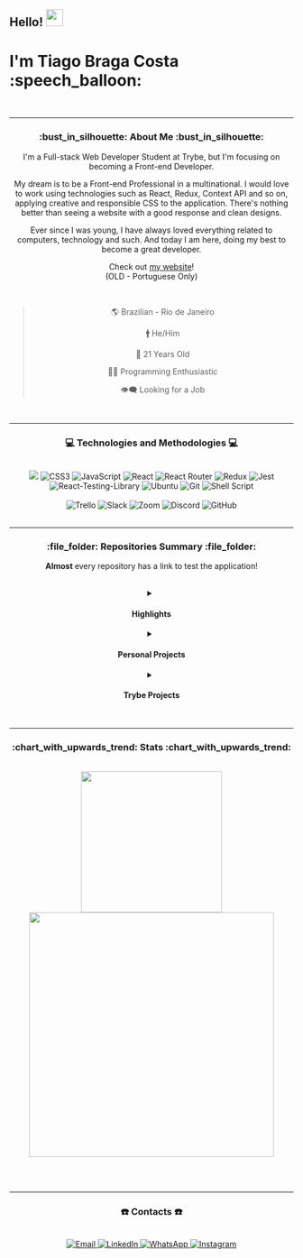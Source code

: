 <h2> 
  Hello!
  <img src="https://camo.githubusercontent.com/8653492b3ab0c46cc580ad293f0555880ecf8ac82f0a761f17af1335e85e4de6/68747470733a2f2f71706c7573706963747572652e6f73732d636e2d6265696a696e672e616c6979756e63732e636f6d2f364c6a6a51412f48692e676966" width=30 />
</h2>
<h1> I'm Tiago Braga Costa  :speech_balloon: </h1>

<div align="center">
  
  <br>
  <hr>

  <h3> :bust_in_silhouette: About Me :bust_in_silhouette: </h3>

  <p> 
    I'm a Full-stack Web Developer Student at Trybe, but I'm focusing on becoming a Front-end Developer.
  </p>

  <p>
    My dream is to be a Front-end Professional in a multinational. I would love to work using technologies such as React, Redux, Context API and so on, applying creative and responsible CSS to the application.
    There's nothing better than seeing a website with a good response and clean designs.
  </p>
  
  <p>
    Ever since I was young, I have always loved everything related to computers, technology and such. And today I am here, doing my best to become a great developer.
  </p>
  
  <span> Check out <a href="https://ztiagok.github.io/"> my website</a>! </span> <br>
  <span> (OLD - Portuguese Only) </span>
  
  <br>

 > 🌎 Brazilian - Rio de Janeiro
 >
 > 🚹 He/Him
 >
 > 🎂 21 Years Old
 >
 > 👨‍💻 Programming Enthusiastic
 >
 > 👁️‍🗨️ Looking for a Job
 
  <br />
  <hr />
  
  <h3> 💻 Technologies and Methodologies 💻 </h3>
  
  <br>
  
  <div>
    <img src="https://img.shields.io/badge/HTML5-E34F26?style=for-the-badge&logo=html5&logoColor=white">
    <img src="https://img.shields.io/badge/CSS3-1572B6?style=for-the-badge&logo=css3&logoColor=white" alt="CSS3" target="_blank">
    <img src="https://img.shields.io/badge/JavaScript-F7DF1E?style=for-the-badge&logo=javascript&logoColor=black" alt="JavaScript" target="_blank">
    <img src="https://img.shields.io/badge/React-20232A?style=for-the-badge&logo=react&logoColor=61DAFB" alt="React" target="_blank">
    <img src="https://img.shields.io/badge/React_Router-CA4245?style=for-the-badge&logo=react-router&logoColor=white" alt="React Router" target="_blank">
    <img src="https://img.shields.io/badge/Redux-593D88?style=for-the-badge&logo=redux&logoColor=white" alt="Redux" target="_blank">
    <img src="https://img.shields.io/badge/Jest-323330?style=for-the-badge&logo=Jest&logoColor=white" alt="Jest" target="_blank">
    <img src="https://img.shields.io/badge/testing%20library-323330?style=for-the-badge&logo=testing-library&logoColor=red" alt="React-Testing-Library" target="_blank">
    <img src="https://img.shields.io/badge/Ubuntu-E95420?style=for-the-badge&logo=ubuntu&logoColor=white" alt="Ubuntu" target="_blank">
    <img src="https://img.shields.io/badge/GIT-E44C30?style=for-the-badge&logo=git&logoColor=white" alt="Git" target="_blank">
    <img src="https://img.shields.io/badge/Shell_Script-121011?style=for-the-badge&logo=gnu-bash&logoColor=white" alt="Shell Script" target="_blank">
    <br><br>
    <img src="https://img.shields.io/badge/Trello-0052CC?style=for-the-badge&logo=trello&logoColor=white" alt="Trello" target="_blank">
    <img src="https://img.shields.io/badge/Slack-4A154B?style=for-the-badge&logo=slack&logoColor=white" alt="Slack" target="_blank">
    <img src="https://img.shields.io/badge/Zoom-2D8CFF?style=for-the-badge&logo=zoom&logoColor=white" alt="Zoom" target="_blank">
    <img src="https://img.shields.io/badge/Discord-7289DA?style=for-the-badge&logo=discord&logoColor=white" alt="Discord" target="_blank">
    <img src="https://img.shields.io/badge/GitHub-100000?style=for-the-badge&logo=github&logoColor=white" alt="GitHub" target="_blank">
    </div>
    
    
  
  <br>
  <hr>

  <h3> :file_folder: Repositories Summary :file_folder: </h3>

  <b> Almost </b> every repository has a link to test the application! </font>

  <br>
  
  <details>
  <summary> <h4> Highlights </h4> </summary>
    <div align="left">
      <span> 01) <a href="https://github.com/zTiagok/riot-launcher"> Riot Games Launcher </a> - Personal Project </span> <br>
      <span> 02) <a href="https://github.com/zTiagok/trybe-13.tryunfo"> Tryunfo </a> - Trybe Project </span>
    </div>
  </details>
  
  <details>
  <summary> <h4> Personal Projects </h4> </summary>

  <div align="left">
    <details>
    <summary> 01) - Riot Games Launcher </summary>
    <br>
      <div align="center">
     <a href="https://github.com/zTiagok/riot-launcher"><img width=200 src="https://www.riotgames.com/darkroom/800/87521fcaeca5867538ae7f46ac152740:2f8144e17957078916e41d2410c111c3/002-rg-2021-full-lockup-offwhite.jpg" alt="Riot Games Logo" target="_blank" /> </a>
      </div>
     <br>
     <span> <b> Status: </b> In Development ⚠ </span> <br>
     <span> <b> Version: </b> 1.0 (Not Commited) 🧪 </span> <br>
     <span> <b> Developers: </b> Tiago Braga Costa 👤 </span> <br> <br>
     <p> A Riot Games launcher replica. Using React, Redux and CSS without frameworks I try to simulate the functionality of the original launcher, but bringing other features to the application. </p>
     <p> You can check the repository <a href="https://github.com/zTiagok/riot-launcher"> right here</a>!</p>
     <br>
    </details>
  </div>
  </details>
  
  <details>
    <summary> <h4> Trybe Projects </h4> </summary>
    <br>
  <details>
    <summary> Fundamentals of Web Development </summary>
    <div align="left">
      <details>
        <summary> 01) - Lessons Learned </summary>
        <br>
        <span> <b> Status: </b> Finished ✔️ </span> <br>
        <span> <b> Conclusion Date: </b> 05/04/2022 📆 </span> <br>
         <span> <b> Version: </b> - 🧪 </span> <br>
         <span> <b> Developers: </b> Tiago Braga Costa 👤 </span> <br> <br>
         <p> My first project at Trybe, learning the basics of HTML and CSS. </p>  
         <p> You can check the repository <a href="https://github.com/zTiagok/trybe-01.lessons-learned"> right here</a>!</p>
         <br>
      </details>
      <details>
        <summary> 0️2) - Playground Functions </summary>
        <br>
        <span> <b> Status: </b> Finished ✔️ </span> <br>
        <span> <b> Conclusion Date: </b> 13/04/2022 📆 </span> <br>
         <span> <b> Version: </b> - 🧪 </span> <br>
         <span> <b> Developers: </b> Tiago Braga Costa 👤 </span> <br> <br>
         <p> Getting started with Javascript, I created functions to solve logic problems. </p>  
         <p> You can check the repository <a href="https://github.com/zTiagok/trybe-02.playground-functions"> right here</a>!</p>
         <br>
      </details>
      <details>
        <summary> 0️3) - Pixel Art </summary>
        <br>
        <span> <b> Status: </b> Finished ✔️ </span> <br>
        <span> <b> Conclusion Date: </b> 28/04/2022 📆 </span> <br>
         <span> <b> Version: </b> - 🧪 </span> <br>
         <span> <b> Developers: </b> Tiago Braga Costa 👤 </span> <br> <br>
         <p> An application designed to paint squares with random colors that are rendered whenever the page is reloaded. </p>  
         <p> You can check the repository <a href="https://github.com/zTiagok/trybe-03.pixel-art"> right here</a>!</p>
         <br>
      </details>
      <details>
        <summary> 0️4) - To Do List </summary>
        <br>
        <span> <b> Status: </b> Finished ✔️ </span> <br>
        <span> <b> Conclusion Date: </b> 29/04/2022 📆 </span> <br>
         <span> <b> Version: </b> - 🧪 </span> <br>
         <span> <b> Developers: </b> Tiago Braga Costa 👤 </span> <br> <br>
         <p> An application in which you can build a to-do list, with simple control over the items added. </p>  
         <p> You can check the repository <a href="https://github.com/zTiagok/trybe-04.todo-list"> right here</a>!</p>
         <br>
      </details>
      <details>
        <summary> 05) - Meme Generator </summary>
        <br>
        <span> <b> Status: </b> Finished ✔️ </span> <br>
        <span> <b> Conclusion Date: </b> 29/04/2022 📆 </span> <br>
         <span> <b> Version: </b> - 🧪 </span> <br>
         <span> <b> Developers: </b> Tiago Braga Costa 👤 </span> <br> <br>
         <p> A simple application to create a meme with images you upload and a text described at your will. </p>  
         <p> You can check the repository <a href="https://github.com/zTiagok/trybe-05.meme-generator"> right here</a>!</p>
         <br>
      </details>
      <details>
        <summary> 06) - Color Guess </summary>
        <br>
        <span> <b> Status: </b> Finished ✔️ </span> <br>
        <span> <b> Conclusion Date: </b> 30/04/2022 📆 </span> <br>
         <span> <b> Version: </b> - 🧪 </span> <br>
         <span> <b> Developers: </b> Tiago Braga Costa 👤 </span> <br> <br>
         <p> An application designed to try to match the color corresponding to the RGB code that appears on the page. </p>  
         <p> You can check the repository <a href="https://github.com/zTiagok/trybe-06.color-guess"> right here</a>!</p>
         <br>
      </details>
      <details>
        <summary> 07) - Mistery Letter </summary>
        <br>
        <span> <b> Status: </b> Finished ✔️ </span> <br>
        <span> <b> Conclusion Date: </b> 30/04/2022 📆 </span> <br>
         <span> <b> Version: </b> - 🧪 </span> <br>
         <span> <b> Developers: </b> Tiago Braga Costa 👤 </span> <br> <br>
         <p> An application that converts the input sentence into clippings that simulate parts of magazines and newspapers. </p>  
         <p> You can check the repository <a href="https://github.com/zTiagok/trybe-07.mistery-letter"> right here</a>!</p>
         <br>
      </details>
      <details>
        <summary> 08) - Trybewarts </summary>
        <br>
        <span> <b> Status: </b> Finished ✔️ </span> <br>
        <span> <b> Conclusion Date: </b> 10/05/2022 📆 </span> <br>
         <span> <b> Version: </b> - 🧪 </span> <br>
         <span> <b> Developers: </b> Tiago Braga Costa | <a href="https://www.linkedin.com/in/adan-filipe-almeida-bahia-840886a6/"> Adan Felipe Almeida Bahia </a> 👥 </span> <br> <br>
         <p> I'll add more info later! </p>  
         <p> You can check the repository <a href="https://github.com/zTiagok/trybe-08.trybewarts"> right here</a>!</p>
         <br>
      </details>
      <details>
        <summary> 09) - Javascript Unit Tests </summary>
        <br>
        <span> <b> Status: </b> Finished ✔️ </span> <br>
        <span> <b> Conclusion Date: </b> 16/05/2022 📆 </span> <br>
         <span> <b> Version: </b> - 🧪 </span> <br>
         <span> <b> Developers: </b> Tiago Braga Costa 👤 </span> <br> <br>
         <p> I'll add more info later! </p>  
         <p> You can check the repository <a href="https://github.com/zTiagok/trybe-09.javascript-unit-tests"> right here</a>!</p>
         <br>
      </details>
      <details>
        <summary> 10) - Zoo Functions </summary>
        <br>
        <span> <b> Status: </b> Finished ✔️ </span> <br>
        <span> <b> Conclusion Date: </b> 27/05/2022 📆 </span> <br>
         <span> <b> Version: </b> - 🧪 </span> <br>
         <span> <b> Developers: </b> Tiago Braga Costa 👤 </span> <br> <br>
         <p> I'll add more info later! </p>  
         <p> You can check the repository <a href="https://github.com/zTiagok/trybe-10.zoo-functions"> right here</a>!</p>
         <br>
         </div>
      </details>
    <details>
      <summary> Front-end Development </summary>
      <div align="left">
      <details>
        <summary> 11) - Shopping Cart </summary>
        <br>
        <span> <b> Status: </b> Finished ✔️ </span> <br>
        <span> <b> Conclusion Date: </b> 09/06/2022 📆 </span> <br>
         <span> <b> Version: </b> - 🧪 </span> <br>
         <span> <b> Developers: </b> Tiago Braga Costa 👤 </span> <br> <br>
         <p> I'll add more info later! </p>  
         <p> You can check the repository <a href="https://github.com/zTiagok/trybe-11.shopping-cart"> right here</a>!</p>
         <br>
      </details>
      <details>
        <summary> 12) - Solar System </summary>
        <br>
        <span> <b> Status: </b> Finished ✔️ </span> <br>
        <span> <b> Conclusion Date: </b> 21/06/2022 📆 </span> <br>
         <span> <b> Version: </b> - 🧪 </span> <br>
         <span> <b> Developers: </b> Tiago Braga Costa 👤 </span> <br> <br>
         <p> I'll add more info later! </p>  
         <p> You can check the repository <a href="https://github.com/zTiagok/trybe-12.solar-system"> right here</a>!</p>
         <br>
      </details>
      <details>
        <summary> 13) - Tryunfo </summary>
        <br>
        <span> <b> Status: </b> Finished ✔️ </span> <br>
        <span> <b> Conclusion Date: </b> 27/06/2022 📆 </span> <br>
         <span> <b> Version: </b> - 🧪 </span> <br>
         <span> <b> Developers: </b> Tiago Braga Costa 👤 </span> <br> <br>
         <p> I'll add more info later! </p>  
         <p> You can check the repository <a href="https://github.com/zTiagok/trybe-13.tryunfo"> right here</a>!</p>
         <br>
      </details>
      <details>
        <summary> 14) - Trybetunes </summary>
        <br>
        <span> <b> Status: </b> Finished ✔️ </span> <br>
        <span> <b> Conclusion Date: </b> 08/07/2022 📆 </span> <br>
         <span> <b> Version: </b> - 🧪 </span> <br>
         <span> <b> Developers: </b> Tiago Braga Costa 👤 </span> <br> <br>
         <p> I'll add more info later! </p>  
         <p> You can check the repository <a href="https://github.com/zTiagok/trybe-14.trybetunes"> right here</a>!</p>
         <br>
      </details>
      <details>
        <summary> 15) - Online Store </summary>
        <br>
        <span> <b> Status: </b> Finished ✔️ </span> <br>
        <span> <b> Conclusion Date: </b> 14/07/2022 📆 </span> <br>
         <span> <b> Version: </b> - 🧪 </span> <br>
         <span> <b> Developers: </b> Tiago Braga Costa | <a href="https://www.linkedin.com/in/ricardo-caselati/"> Ricardo Caselati </a> | Carlos Roberto | <a href="https://www.linkedin.com/in/heitor-gontijo-bb92011bb/"> Heitor Gontijo </a> | Leonardo Kern 👥 </span> <br> <br>
         <p> I'll add more info later! </p>  
         <p> You can check the repository <a href="https://github.com/zTiagok/trybe-15.online-store"> right here</a>!</p>
         <br>
      </details>
      <details>
        <summary> 16) - React Testing Libraries </summary>
        <br>
        <span> <b> Status: </b> Finished ✔️ </span> <br>
        <span> <b> Conclusion Date: </b> 26/07/2022 📆 </span> <br>
         <span> <b> Version: </b> - 🧪 </span> <br>
         <span> <b> Developers: </b> Tiago Braga Costa 👤 </span> <br> <br>
         <p> I'll add more info later! </p>  
         <p> You can check the repository <a href="https://github.com/zTiagok/trybe-16.react-testing-library"> right here</a>!</p>
         <br>
      </details>
      <details>
        <summary> 17) - Trybewallet </summary>
        <br>
        <span> <b> Status: </b> Finished ✔️ </span> <br>
        <span> <b> Conclusion Date: </b> 02/08/2022 📆 </span> <br>
         <span> <b> Version: </b> - 🧪 </span> <br>
         <span> <b> Developers: </b> Tiago Braga Costa 👤 </span> <br> <br>
         <p> I'll add more info later! </p>  
         <p> You can check the repository <a href="https://github.com/zTiagok/trybe-17.trybewallet"> right here</a>!</p>
         <br>
      </details>
      <details>
        <summary> 18) - Trivia </summary>
        <br>
        <span> <b> Status: </b> Finished ✔️ </span> <br>
        <span> <b> Conclusion Date: </b> 15/08/2022 📆 </span> <br>
         <span> <b> Version: </b> - 🧪 </span> <br>
         <span> <b> Developers: </b> Tiago Braga Costa | <a href="https://www.linkedin.com/in/adan-filipe-almeida-bahia-840886a6/"> Adan Felipe Almeida Bahia </a> | <a href="https://www.linkedin.com/in/fernando-jorge-monteiro/"> Fernando Jorge Monteiro </a> | <a href="https://www.linkedin.com/in/raissa-vasconcelos-a09272216"> Raissa Vasconcelos </a> | <a href="https://www.linkedin.com/in/raphael-sant-ana-506715230/"> Raphael Sant'Ana </a> | Thaysa Fernanda Quintão Dias  👥 </span> <br> <br>
         <p> I'll add more info later! </p>  
         <p> You can check the repository <a href="https://github.com/zTiagok/trybe-18.trivia"> right here</a>!</p>
         <br>
      </details>
      <details>
        <summary> 19) - Star Wars Filters </summary>
        <br>
        <span> <b> Status: </b> Finished ✔️ </span> <br>
        <span> <b> Conclusion Date: </b> 23/08/2022 📆 </span> <br>
         <span> <b> Version: </b> - 🧪 </span> <br>
         <span> <b> Developers: </b> Tiago Braga Costa 👤 </span> <br> <br>
         <p> I'll add more info later! </p>  
         <p> You can check the repository <a href="https://github.com/zTiagok/trybe-19.star-wars-filters"> right here</a>!</p>
         <br>
      </details>
    </details>
  </details>

  <br>
  <hr>

  <h3> :chart_with_upwards_trend: Stats :chart_with_upwards_trend: </h3>
  
  <br>

  <img width="250em" src="https://github-readme-stats.vercel.app/api/top-langs/?username=zTiagok" />
  <img width="433.5em" src="https://github-readme-stats.vercel.app/api?username=zTiagok" />
  
  <br><br>
  <hr>

  <h3> ☎️ Contacts ☎️ </h3>
  
  <br>
  
  <div>
    <a href="mailto:ztiagok@gmail.com"> <img src="https://img.shields.io/badge/-Gmail-%23333?style=for-the-badge&logo=gmail&logoColor=white" target="_blank" alt="Email"> </a>
    <a href="https://www.linkedin.com/in/ztiagok/" target="_blank"> <img src="https://img.shields.io/badge/-LinkedIn-%230077B5?style=for-the-badge&logo=linkedin&logoColor=white" alt="LinkedIn" target="_blank"> </a>
    <a href="https://wa.me/5524988116847"> <img src="https://img.shields.io/badge/WhatsApp-25D366?style=for-the-badge&logo=whatsapp&logoColor=white" alt="WhatsApp"> </a>
        <a href="https://www.instagram.com/z.tiago.k/"> <img src="https://img.shields.io/badge/Instagram-E4405F?style=for-the-badge&logo=instagram&logoColor=white" alt="Instagram"> </a>
  </div>

  <br>
</div>
    



